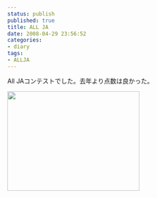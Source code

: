 ```yaml
---
status: publish
published: true
title: ALL JA
date: 2008-04-29 23:56:52
categories:
- diary
tags:
- ALLJA
---
```

All JAコンテストでした。去年より点数は良かった。

<a href="http://junkai.org/blog/wp-content/uploads/2008/04/a290420081021.jpg"><img class="aligncenter size-medium wp-image-91" title="無線機" src="http://junkai.org/blog/wp-content/uploads/2008/04/a290420081021-300x225.jpg" alt="" width="300" height="225" /></a>
